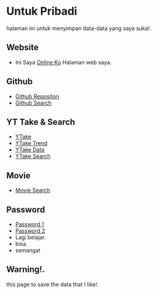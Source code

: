 # Untuk Pribadi
halaman ini untuk menyimpan data-data yang saya suka!. 
## Website
 - Ini Saya [Online Ko](https://mansitee.github.io/app) Halaman web saya.
## Github 
 - [Github Repositori](https://mansitee.github.io/p/github/gitrepo)
 - [Github Search](https://mansitee.github.io/p/github/search)
## YT Take & Search    
 - [YTake](https://mansitee.github.io/p/ytake)
 - [YTake Trend](https://mansitee.github.io/p/ytake/ytrend.html)
 - [YTake Data](https://mansitee.github.io/p/ytake/Ytdata.html)
 - [YTake Search](https://mansitee.github.io/p/ytsearch)
##  Movie  
 - [Movie Search](https://mansitee.github.io/p/movie/movie.html)
## Password 
 - [Password 1](https://mansitee.github.io/p/password/password.html)
 - [Password 2](https://mansitee.github.io/p/password/passwordll.html)
 - Lagi belajar.
 - bisa.
 - semangat
   
## Warning!.

this page to save the data that I like!. 
